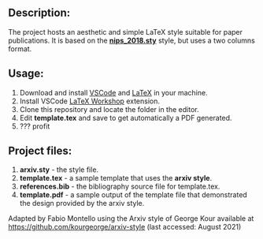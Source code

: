 
## Description:

The project hosts an aesthetic and simple LaTeX style suitable for paper publications. It is based on the [**nips_2018.sty**](https://media.nips.cc/Conferences/NIPS2018/Styles/nips_2018.sty) style, but uses a two columns format.

## Usage:
1. Download and install [VSCode](https://code.visualstudio.com) and [LaTeX](https://www.latex-project.org/get/) in your machine.
2. Install VSCode [LaTeX Workshop](https://marketplace.visualstudio.com/items?itemName=James-Yu.latex-workshop) extension.
3. Clone this repository and locate the folder in the editor.
4. Edit **template.tex** and save to get automatically a PDF generated.
5. ??? profit 


## Project files:
1. **arxiv.sty** - the style file.
2. **template.tex** - a sample template that uses the **arxiv style**.
3. **references.bib** - the bibliography source file for template.tex.
4. **template.pdf** - a sample output of the template file that demonstrated the design provided by the arxiv style.


Adapted by Fabio Montello using the Arxiv style of George Kour available at https://github.com/kourgeorge/arxiv-style (last accessed: August 2021)